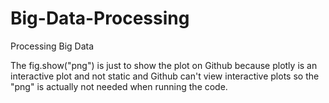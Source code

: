 # Big-Data-Processing
Processing Big Data

The fig.show("png") is just to show the plot on Github because plotly is an interactive plot and not static and Github can't view interactive plots so the "png" is actually not needed when running the code.
